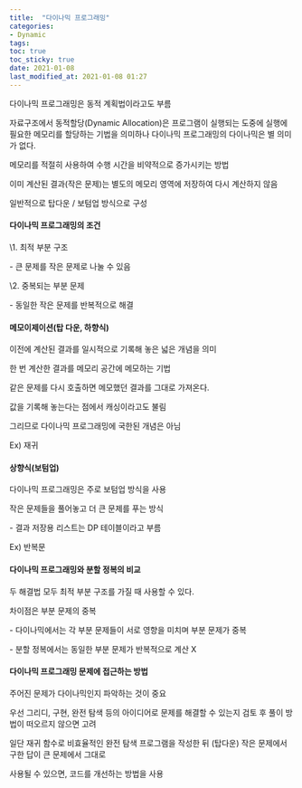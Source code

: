 ```yaml
---
title:  "다이나믹 프로그래밍"
categories: 
- Dynamic
tags:
toc: true
toc_sticky: true
date: 2021-01-08
last_modified_at: 2021-01-08 01:27
---
```


다이나믹 프로그래밍은 동적 계획법이라고도 부름

 

자료구조에서 동적할당(Dynamic Allocation)은 프로그램이 실행되는 도중에 실행에 필요한 메모리를 할당하는 기법을 의미하나 다이나믹 프로그래밍의 다이나믹은 별 의미가 없다.

 

메모리를 적절히 사용하여 수행 시간을 비약적으로 증가시키는 방법

 

이미 계산된 결과(작은 문제)는 별도의 메모리 영역에 저장하여 다시 계산하지 않음

 

일반적으로 탑다운 / 보텀업 방식으로 구성

#### **다이나믹 프로그래밍의 조건**

\1. 최적 부분 구조

 

\- 큰 문제를 작은 문제로 나눌 수 있음

 

\2. 중복되는 부분 문제

 

\- 동일한 작은 문제를 반복적으로 해결

#### **메모이제이션(탑 다운, 하향식)**

이전에 계산된 결과를 일시적으로 기록해 놓은 넓은 개념을 의미

 

한 번 계산한 결과를 메모리 공간에 메모하는 기법

 

같은 문제를 다시 호출하면 메모했던 결과를 그대로 가져온다.

 

값을 기록해 놓는다는 점에서 캐싱이라고도 불림

 

그리므로 다이나믹 프로그래밍에 국한된 개념은 아님

 

Ex) 재귀 

#### **상향식(보텀업)**

다이나믹 프로그래밍은 주로 보텀업 방식을 사용

 

작은 문제들을 풀어놓고 더 큰 문제를 푸는 방식

 

\- 결과 저장용 리스트는 DP 테이블이라고 부름

 

Ex) 반복문

#### **다이나믹 프로그래밍와 분할 정복의 비교**

두 해결법 모두 최적 부분 구조를 가질 때 사용할 수 있다.

 

차이점은 부분 문제의 중복

 

\- 다이나믹에서는 각 부분 문제들이 서로 영향을 미치며 부분 문제가 중복

 

\- 분할 정복에서는 동일한 부분 문제가 반복적으로 계산 X

#### **다이나믹 프로그래밍 문제에 접근하는 방법**

주어진 문제가 다이나믹인지 파악하는 것이 중요

 

우선 그리디, 구현, 완전 탐색 등의 아이디어로 문제를 해결할 수 있는지 검토 후 풀이 방법이 떠오르지 않으면 고려

 

일단 재귀 함수로 비효율적인 완전 탐색 프로그램을 작성한 뒤 (탑다운) 작은 문제에서 구한 답이 큰 문제에서 그대로

사용될 수 있으면, 코드를 개선하는 방법을 사용